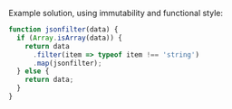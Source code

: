 Example solution, using immutability and functional style:

```js
function jsonfilter(data) {
  if (Array.isArray(data)) {
    return data
      .filter(item => typeof item !== 'string')
      .map(jsonfilter);
  } else {
    return data;
  }
}
```